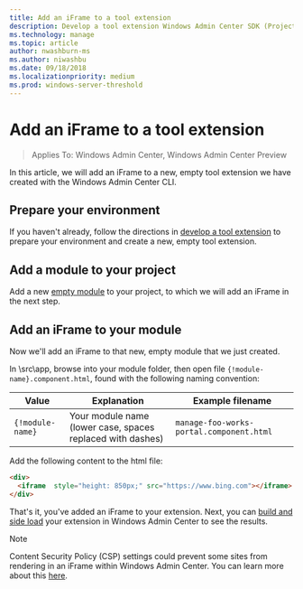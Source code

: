 ```yaml
---
title: Add an iFrame to a tool extension
description: Develop a tool extension Windows Admin Center SDK (Project Honolulu) - add an iFrame to a tool extension
ms.technology: manage
ms.topic: article
author: nwashburn-ms
ms.author: niwashbu
ms.date: 09/18/2018
ms.localizationpriority: medium
ms.prod: windows-server-threshold
---
```


# Add an iFrame to a tool extension

>Applies To: Windows Admin Center, Windows Admin Center Preview

In this article, we will add an iFrame to a new, empty tool extension we have created with the Windows Admin Center CLI.

## Prepare your environment ##

If you haven't already, follow the directions in [develop a tool extension](..\develop-tool.md) to prepare your environment and create a new, empty tool extension.

## Add a module to your project ##

Add a new [empty module](add-module.md) to your project, to which we will add an iFrame in the next step.  

## Add an iFrame to your module ##

Now we'll add an iFrame to that new, empty module that we just created.

In \src\app\, browse into your module folder, then open file ```{!module-name}.component.html```, found with the following naming convention:

| Value | Explanation | Example filename |
| ----- | ----------- | ------- |
| ```{!module-name}``` | Your module name (lower case, spaces replaced with dashes) | ```manage-foo-works-portal.component.html``` |
    
Add the following content to the html file:

``` html
<div>
  <iframe  style="height: 850px;" src="https://www.bing.com"></iframe>
</div>
```

That's it, you've added an iFrame to your extension.  Next, you can [build and side load](..\develop-tool.md#build-and-side-load-your-extension) your extension in Windows Admin Center to see the results.

> [!Note]
> Content Security Policy (CSP) settings could prevent some sites from rendering in an iFrame within Windows Admin Center. You can learn more about this [here](https://content-security-policy.com/). 
